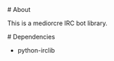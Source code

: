 <A name="toc1-0" title="About" />
# About

This is a mediorcre IRC bot library.

<A name="toc1-5" title="Dependencies" />
# Dependencies

* python-irclib
